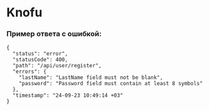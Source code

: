 # Knofu


### Пример ответа с ошибкой:

```json5
{
  "status": "error",
  "statusCode": 400,
  "path": "/api/user/register",
  "errors": {
    "lastName": "LastName field must not be blank",
    "password": "Password field must contain at least 8 symbols"
  },
  "timestamp": "24-09-23 10:49:14 +03"
}
```
